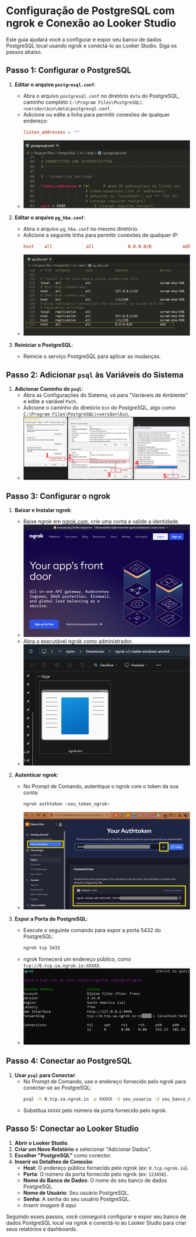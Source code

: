 # Configuração de PostgreSQL com ngrok e Conexão ao Looker Studio

Este guia ajudará você a configurar e expor seu banco de dados PostgreSQL local usando ngrok e conectá-lo ao Looker Studio. Siga os passos abaixo.

## Passo 1: Configurar o PostgreSQL

1. **Editar o arquivo `postgresql.conf`**:
   - Abra o arquivo `postgresql.conf` no diretório `data` do PostgreSQL, caminho completo `C:\Program Files\PostgreSQL\<versão>\bin\data\postgresql.conf`.
   - Adicione ou edite a linha para permitir conexões de qualquer endereço:
     ```conf
     listen_addresses = '*'
     ```
   - ![*arquivo postgresql.conf*](https://github.com/DesignerDjalma/Conectar-PostgreSQL-ao-Looker-Studio-/blob/main/postgresql.png)

2. **Editar o arquivo `pg_hba.conf`**:
   - Abra o arquivo `pg_hba.conf` no mesmo diretório.
   - Adicione a seguinte linha para permitir conexões de qualquer IP:
     ```conf
     host    all             all             0.0.0.0/0            md5
     ```
   - ![*arquivo pg_hba.conf*](https://github.com/DesignerDjalma/Conectar-PostgreSQL-ao-Looker-Studio-/blob/main/pg_hba.png)

3. **Reiniciar o PostgreSQL**:
   - Reinicie o serviço PostgreSQL para aplicar as mudanças.

## Passo 2: Adicionar `psql` às Variáveis do Sistema

1. **Adicionar Caminho do `psql`**:
   - Abra as Configurações do Sistema, vá para "Variáveis de Ambiente" e edite a variável `Path`.
   - Adicione o caminho do diretório `bin` do PostgreSQL, algo como `C:\Program Files\PostgreSQL\<versão>\bin`.
   - ![*Janelas Vaveis de ambienter*](https://github.com/DesignerDjalma/Conectar-PostgreSQL-ao-Looker-Studio-/blob/main/system_variables.png)

## Passo 3: Configurar o ngrok

1. **Baixar e Instalar ngrok**:
   - Baixe ngrok em [ngrok.com](https://ngrok.com/), crie uma conta e valide a identidade.
   - ![*site*](https://github.com/DesignerDjalma/Conectar-PostgreSQL-ao-Looker-Studio-/blob/main/ngrok_site.png)
   - Abra o executável ngrok como administrador.
   - ![*arquivo.exe*](https://github.com/DesignerDjalma/Conectar-PostgreSQL-ao-Looker-Studio-/blob/main/ngrok_exe.png)

2. **Autenticar ngrok**:
   - No Prompt de Comando, autentique o ngrok com o token da sua conta:
     ```sh
     ngrok authtoken <seu_token_ngrok>
     ```
   - ![*seção de autenticação no site*](https://github.com/DesignerDjalma/Conectar-PostgreSQL-ao-Looker-Studio-/blob/main/ngrok_token.png)

3. **Expor a Porta do PostgreSQL**:
   - Execute o seguinte comando para expor a porta 5432 do PostgreSQL:
     ```sh
     ngrok tcp 5432
     ```
   - ngrok fornecerá um endereço público, como `tcp://0.tcp.sa.ngrok.io:XXXXX`.
   - ![*porta pública pelo ngrok*](https://github.com/DesignerDjalma/Conectar-PostgreSQL-ao-Looker-Studio-/blob/main/ngrok_connection.png)

## Passo 4: Conectar ao PostgreSQL

1. **Usar `psql` para Conectar**:
   - No Prompt de Comando, use o endereço fornecido pelo ngrok para conectar-se ao PostgreSQL:
     ```sh
     psql -h 0.tcp.sa.ngrok.io -p XXXXX -U seu_usuario -d seu_banco_de_dados
     ```
   - Substitua `XXXXX` pelo número da porta fornecido pelo ngrok.

## Passo 5: Conectar ao Looker Studio

1. **Abrir o Looker Studio**.
2. **Criar um Novo Relatório** e selecionar "Adicionar Dados".
3. **Escolher "PostgreSQL"** como conector.
4. **Inserir os Detalhes de Conexão**:
   - **Host**: O endereço público fornecido pelo ngrok (ex: `0.tcp.ngrok.io`).
   - **Porta**: O número da porta fornecido pelo ngrok (ex: `123456`).
   - **Nome do Banco de Dados**: O nome do seu banco de dados PostgreSQL.
   - **Nome de Usuário**: Seu usuário PostgreSQL.
   - **Senha**: A senha do seu usuário PostgreSQL.
   - *Inserir imagem 8 aqui*

Seguindo esses passos, você conseguirá configurar e expor seu banco de dados PostgreSQL local via ngrok e conectá-lo ao Looker Studio para criar seus relatórios e dashboards.
